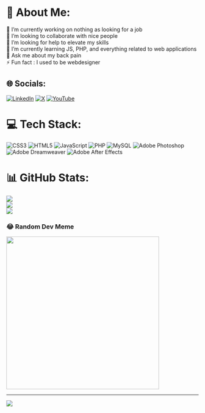 # 💫 About Me:
🔭 I’m currently working on nothing as looking for a job<br>👯 I’m looking to collaborate with nice people<br>🤝 I’m looking for help to elevate my skills<br>🌱 I’m currently learning JS, PHP, and everything related to web applications<br>💬 Ask me about my back pain<br>⚡ Fun fact : I used to be webdesigner


## 🌐 Socials:
[![LinkedIn](https://img.shields.io/badge/LinkedIn-%230077B5.svg?logo=linkedin&logoColor=white)](https://linkedin.com/in/mathieu-cozanet-merlingeas-1b8a562aa) [![X](https://img.shields.io/badge/X-black.svg?logo=X&logoColor=white)](https://x.com/CozanetMathieu) [![YouTube](https://img.shields.io/badge/YouTube-%23FF0000.svg?logo=YouTube&logoColor=white)](https://youtube.com/@@apounet) 

# 💻 Tech Stack:
![CSS3](https://img.shields.io/badge/css3-%231572B6.svg?style=for-the-badge&logo=css3&logoColor=white) ![HTML5](https://img.shields.io/badge/html5-%23E34F26.svg?style=for-the-badge&logo=html5&logoColor=white) ![JavaScript](https://img.shields.io/badge/javascript-%23323330.svg?style=for-the-badge&logo=javascript&logoColor=%23F7DF1E) ![PHP](https://img.shields.io/badge/php-%23777BB4.svg?style=for-the-badge&logo=php&logoColor=white) ![MySQL](https://img.shields.io/badge/mysql-%2300000f.svg?style=for-the-badge&logo=mysql&logoColor=white) ![Adobe Photoshop](https://img.shields.io/badge/adobe%20photoshop-%2331A8FF.svg?style=for-the-badge&logo=adobe%20photoshop&logoColor=white) ![Adobe Dreamweaver](https://img.shields.io/badge/Adobe%20Dreamweaver-FF61F6.svg?style=for-the-badge&logo=Adobe%20Dreamweaver&logoColor=white) ![Adobe After Effects](https://img.shields.io/badge/Adobe%20After%20Effects-9999FF.svg?style=for-the-badge&logo=Adobe%20After%20Effects&logoColor=white)
# 📊 GitHub Stats:
![](https://github-readme-stats.vercel.app/api?username=mathieu-cozanet&theme=dark&hide_border=false&include_all_commits=false&count_private=false)<br/>
![](https://github-readme-streak-stats.herokuapp.com/?user=mathieu-cozanet&theme=dark&hide_border=false)<br/>
![](https://github-readme-stats.vercel.app/api/top-langs/?username=mathieu-cozanet&theme=dark&hide_border=false&include_all_commits=false&count_private=false&layout=compact)

### 😂 Random Dev Meme
<img src='https://randommeme-five.vercel.app/' style="height: 400px;"/>

---
[![](https://visitcount.itsvg.in/api?id=mathieu-cozanet&icon=0&color=0)](https://visitcount.itsvg.in)

<!-- Proudly created with GPRM ( https://gprm.itsvg.in ) -->
